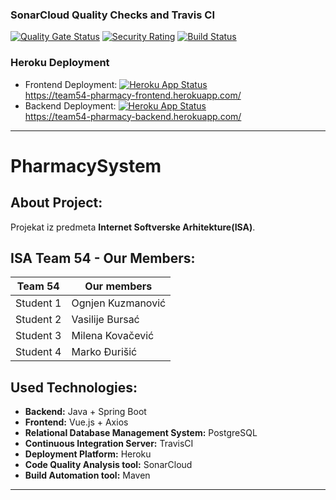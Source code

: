 ### SonarCloud Quality Checks and Travis CI

[![Quality Gate Status](https://sonarcloud.io/api/project_badges/measure?project=5de154d3bdc4e7502cfd1b44d7d3443519b57739&metric=alert_status)](https://sonarcloud.io/dashboard?id=5de154d3bdc4e7502cfd1b44d7d3443519b57739)
[![Security Rating](https://sonarcloud.io/api/project_badges/measure?project=5de154d3bdc4e7502cfd1b44d7d3443519b57739&metric=security_rating)](https://sonarcloud.io/dashboard?id=5de154d3bdc4e7502cfd1b44d7d3443519b57739)
[![Build Status](https://travis-ci.com/VasilijeBursac/PharmacySystem.svg?branch=develop)](https://travis-ci.com/VasilijeBursac/PharmacySystem)


### Heroku Deployment

- Frontend Deployment: [![Heroku App Status](http://heroku-shields.herokuapp.com/team54-pharmacy-frontend)](https://team54-pharmacy-frontend.herokuapp.com) <br/>
https://team54-pharmacy-frontend.herokuapp.com/
- Backend Deployment:  [![Heroku App Status](http://heroku-shields.herokuapp.com/team54-pharmacy-backend)](https://team54-pharmacy-backend.herokuapp.com) <br/>
https://team54-pharmacy-backend.herokuapp.com/


<hr/>

# PharmacySystem

## About Project:
Projekat iz predmeta **Internet Softverske Arhitekture(ISA)**. <br/>

## ISA Team 54 - Our Members:

|     Team 54   |  Our members      |
| ------------- | ----------------- |
| Student 1     | Ognjen Kuzmanović |
| Student 2     | Vasilije Bursać   |
| Student 3     | Milena Kovačević  |
| Student 4     | Marko Đurišić     |


## Used Technologies:

- **Backend:** Java + Spring Boot
- **Frontend:** Vue.js + Axios
- **Relational Database Management System:** PostgreSQL
- **Continuous Integration Server:** TravisCI
- **Deployment Platform:** Heroku
- **Code Quality Analysis tool:** SonarCloud
- **Build Automation tool:** Maven


<hr/>
